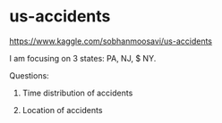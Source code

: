 # us-accidents
https://www.kaggle.com/sobhanmoosavi/us-accidents

I am focusing on 3 states: PA, NJ, $ NY.

Questions:

1. Time distribution of accidents

2. Location of accidents

